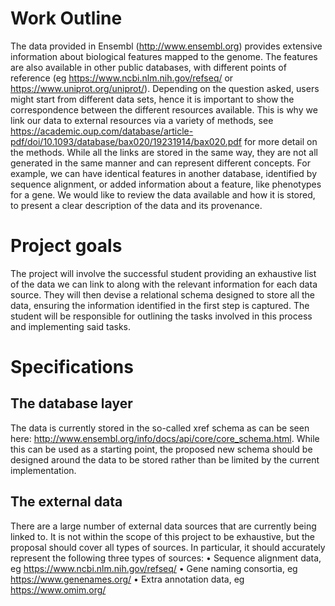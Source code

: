 # Work Outline
The data provided in Ensembl (http://www.ensembl.org) provides extensive information about biological features mapped to the genome. The features are also available in other public databases, with different points of reference (eg https://www.ncbi.nlm.nih.gov/refseq/ or https://www.uniprot.org/uniprot/). Depending on the question asked, users might start from different data sets, hence it is important to show the correspondence between the different resources available. This is why we link our data to external resources via a variety of methods, see  https://academic.oup.com/database/article-pdf/doi/10.1093/database/bax020/19231914/bax020.pdf for more detail on the methods. While all the links are stored in the same way, they are not all generated in the same manner and can represent different concepts. For example, we can have identical features in another database, identified by sequence alignment, or added information about a feature, like phenotypes for a gene. We would like to review the data available and how it is stored, to present a clear description of the data and its provenance.

# Project goals
The project will involve the successful student providing an exhaustive list of the data we can link to along with the relevant information for each data source. They will then devise a relational schema designed to store all the data, ensuring the information identified in the first step is captured. The student will be responsible for outlining the tasks involved in this process and implementing said tasks.

# Specifications
## The database layer
The data is currently stored in the so-called xref schema as can be seen here: http://www.ensembl.org/info/docs/api/core/core_schema.html. While this can be used as a starting point, the proposed new schema should be designed around the data to be stored rather than be limited by the current implementation.

## The external data
There are a large number of external data sources that are currently being linked to. It is not within the scope of this project to be exhaustive, but the proposal should cover all types of sources. In particular, it should accurately represent the following three types of sources:
•	Sequence alignment data, eg https://www.ncbi.nlm.nih.gov/refseq/
•	Gene naming consortia, eg https://www.genenames.org/
•	Extra annotation data, eg https://www.omim.org/
